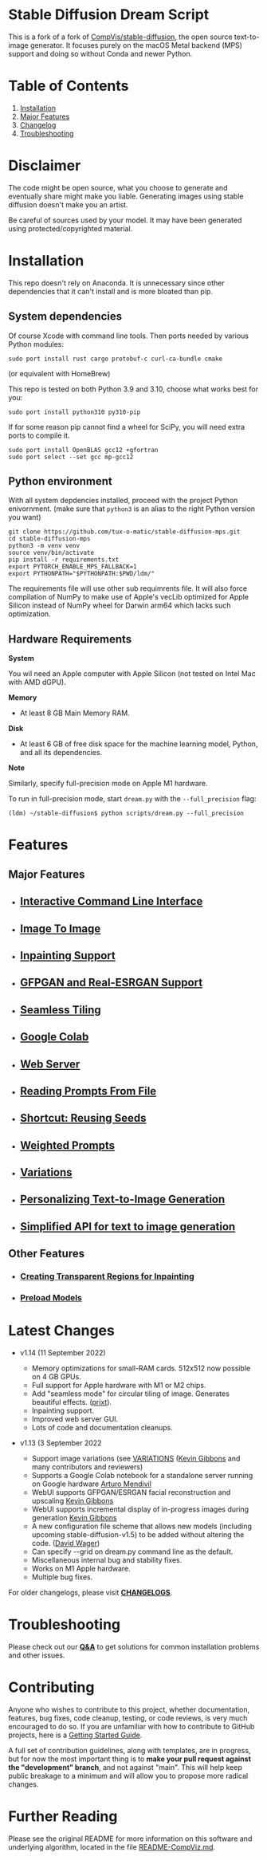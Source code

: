 # **Stable Diffusion Dream Script**

This is a fork of a fork of
[CompVis/stable-diffusion](https://github.com/CompVis/stable-diffusion),
the open source text-to-image generator. It focuses purely on the macOS Metal backend (MPS) support and doing so without Conda and newer Python.

# **Table of Contents**

1. [Installation](#installation)
2. [Major Features](#features)
3. [Changelog](#latest-changes)
4. [Troubleshooting](#troubleshooting)

# Disclaimer
The code might be open source, what you choose to generate and eventually share might make you liable.
Generating images using stable diffusion doesn't make you an artist.

Be careful of sources used by your model. It may have been generated using protected/copyrighted material.

# Installation
This repo doesn't rely on Anaconda. It is unnecessary since other dependencies that it can't install and is more bloated than pip.

## System dependencies 
Of course Xcode with command line tools.
Then ports needed by various Python modules: 
```shell
sudo port install rust cargo protobuf-c curl-ca-bundle cmake
```
(or equivalent with HomeBrew)

This repo is tested on both Python 3.9 and 3.10, choose what works best for you:
```shell
sudo port install python310 py310-pip
```

If for some reason pip cannot find a wheel for SciPy, you will need extra ports to compile it.
```shell
sudo port install OpenBLAS gcc12 +gfortran
sudo port select --set gcc mp-gcc12
```

## Python environment
With all system depdencies installed, proceed with the project Python enivornment.
(make sure that `python3` is an alias to the right Python version you want)
```shell
git clone https://github.com/tux-o-matic/stable-diffusion-mps.git
cd stable-diffusion-mps
python3 -m venv venv
source venv/bin/activate
pip install -r requirements.txt
export PYTORCH_ENABLE_MPS_FALLBACK=1
export PYTHONPATH="$PYTHONPATH:$PWD/ldm/"
```
The requirements file will use other sub requimrents file. It will also force compilation of NumPy to make use of Apple's vecLib optimized for Apple Silicon instead of NumPy wheel for Darwin arm64 which lacks such optimization.


## **Hardware Requirements**

**System**

You wil need an Apple computer with Apple Silicon (not tested on Intel Mac with AMD dGPU).

**Memory**

- At least 8 GB Main Memory RAM.

**Disk**

- At least 6 GB of free disk space for the machine learning model, Python, and all its dependencies.

**Note**

Similarly, specify full-precision mode on Apple M1 hardware.

To run in full-precision mode, start `dream.py` with the
`--full_precision` flag:

```
(ldm) ~/stable-diffusion$ python scripts/dream.py --full_precision
```

# Features

## **Major Features**

- ## [Interactive Command Line Interface](docs/features/CLI.md)

- ## [Image To Image](docs/features/IMG2IMG.md)

- ## [Inpainting Support](docs/features/INPAINTING.md)

- ## [GFPGAN and Real-ESRGAN Support](docs/features/UPSCALE.md)

- ## [Seamless Tiling](docs/features/OTHER.md#seamless-tiling)

- ## [Google Colab](docs/features/OTHER.md#google-colab)

- ## [Web Server](docs/features/WEB.md)

- ## [Reading Prompts From File](docs/features/OTHER.md#reading-prompts-from-a-file)

- ## [Shortcut: Reusing Seeds](docs/features/OTHER.md#shortcuts-reusing-seeds)

- ## [Weighted Prompts](docs/features/OTHER.md#weighted-prompts)

- ## [Variations](docs/features/VARIATIONS.md)

- ## [Personalizing Text-to-Image Generation](docs/features/TEXTUAL_INVERSION.md)

- ## [Simplified API for text to image generation](docs/features/OTHER.md#simplified-api)

## **Other Features**

- ### [Creating Transparent Regions for Inpainting](docs/features/INPAINTING.md#creating-transparent-regions-for-inpainting)

- ### [Preload Models](docs/features/OTHER.md#preload-models)

# Latest Changes

- v1.14 (11 September 2022)

  - Memory optimizations for small-RAM cards. 512x512 now possible on 4 GB GPUs.
  - Full support for Apple hardware with M1 or M2 chips.
  - Add "seamless mode" for circular tiling of image. Generates beautiful effects. ([prixt](https://github.com/prixt)).
  - Inpainting support.
  - Improved web server GUI.
  - Lots of code and documentation cleanups.

- v1.13 (3 September 2022

  - Support image variations (see [VARIATIONS](docs/features/VARIATIONS.md) ([Kevin Gibbons](https://github.com/bakkot) and many contributors and reviewers)
  - Supports a Google Colab notebook for a standalone server running on Google hardware [Arturo Mendivil](https://github.com/artmen1516)
  - WebUI supports GFPGAN/ESRGAN facial reconstruction and upscaling [Kevin Gibbons](https://github.com/bakkot)
  - WebUI supports incremental display of in-progress images during generation [Kevin Gibbons](https://github.com/bakkot)
  - A new configuration file scheme that allows new models (including upcoming stable-diffusion-v1.5)
    to be added without altering the code. ([David Wager](https://github.com/maddavid12))
  - Can specify --grid on dream.py command line as the default.
  - Miscellaneous internal bug and stability fixes.
  - Works on M1 Apple hardware.
  - Multiple bug fixes.

For older changelogs, please visit **[CHANGELOGS](docs/CHANGELOG.md)**.

# Troubleshooting

Please check out our **[Q&A](docs/help/TROUBLESHOOT.md)** to get solutions for common installation problems and other issues.

# Contributing

Anyone who wishes to contribute to this project, whether documentation, features, bug fixes, code cleanup, testing, or code reviews, is very much encouraged to do so. If you are unfamiliar with
how to contribute to GitHub projects, here is a [Getting Started Guide](https://opensource.com/article/19/7/create-pull-request-github).

A full set of contribution guidelines, along with templates, are in progress, but for now the most important thing is to **make your pull request against the "development" branch**, and not against "main". This will help keep public breakage to a minimum and will allow you to propose more radical changes.

# Further Reading

Please see the original README for more information on this software
and underlying algorithm, located in the file [README-CompViz.md](docs/README-CompViz.md).
